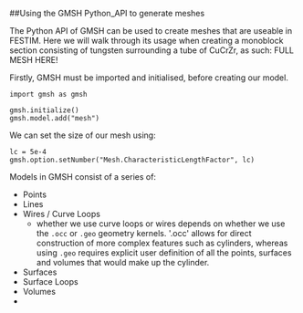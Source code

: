 ##Using the GMSH Python_API to generate meshes

The Python API of GMSH can be used to create meshes that are useable in FESTIM. Here we will walk through its usage when creating a monoblock section consisting of tungsten surrounding a tube of CuCrZr, as such:
FULL MESH HERE!

Firstly, GMSH must be imported and initialised, before creating our model.

```
import gmsh as gmsh

gmsh.initialize()
gmsh.model.add("mesh")
```

We can set the size of our mesh using:
```
lc = 5e-4
gmsh.option.setNumber("Mesh.CharacteristicLengthFactor", lc)
```
Models in GMSH consist of a series of:
- Points
- Lines
-  Wires / Curve Loops
   - whether we use curve loops or wires depends on whether we use the `.occ` or `.geo` geometry kernels. '.occ' allows for direct construction of more complex features such as cylinders, whereas using `.geo` requires explicit user definition of all the points, surfaces and volumes that would make up the cylinder. 
-  Surfaces
-  Surface Loops
-  Volumes
-  
